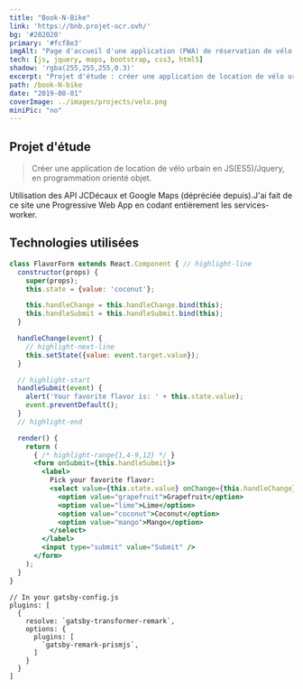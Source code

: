 ```yaml
---
title: "Book-N-Bike"
link: 'https://bnb.projet-ocr.ovh/'
bg: '#202020'
primary: '#fcf8e3'
imgAlt: "Page d'accueil d'une application (PWA) de réservation de vélo urbain"
tech: [js, jquery, maps, bootstrap, css3, html5]
shadow: 'rgba(255,255,255,0.3)'
excerpt: "Projet d'étude : créer une application de location de vélo urbain en JS(ES5)/Jquery, en programmation orienté objet. Utilisation des API JCDécaux et Google Maps (dépréciée depuis).J'ai fait de ce site une Progressive Web App."
path: /book-N-bike
date: "2019-08-01"
coverImage: ../images/projects/velo.png
miniPic: "no"
---
```


<!-- markdownlint-disable MD033 -->
<techno techs='js,jquery,maps,bootstrap,css3,html5'></techs>

## Projet d'étude

> Créer une application de location de vélo urbain en JS(ES5)/Jquery, en programmation orienté objet.

Utilisation des API JCDécaux et Google Maps (dépréciée depuis).J'ai fait de ce site une Progressive Web App en codant entièrement les services-worker.

## Technologies utilisées

```jsx
class FlavorForm extends React.Component { // highlight-line
  constructor(props) {
    super(props);
    this.state = {value: 'coconut'};

    this.handleChange = this.handleChange.bind(this);
    this.handleSubmit = this.handleSubmit.bind(this);
  }

  handleChange(event) {
    // highlight-next-line
    this.setState({value: event.target.value});
  }

  // highlight-start
  handleSubmit(event) {
    alert('Your favorite flavor is: ' + this.state.value);
    event.preventDefault();
  }
  // highlight-end

  render() {
    return (
      { /* highlight-range{1,4-9,12} */ }
      <form onSubmit={this.handleSubmit}>
        <label>
          Pick your favorite flavor:
          <select value={this.state.value} onChange={this.handleChange}>
            <option value="grapefruit">Grapefruit</option>
            <option value="lime">Lime</option>
            <option value="coconut">Coconut</option>
            <option value="mango">Mango</option>
          </select>
        </label>
        <input type="submit" value="Submit" />
      </form>
    );
  }
}
```

```javascript{1,4-6}
// In your gatsby-config.js
plugins: [
  {
    resolve: `gatsby-transformer-remark`,
    options: {
      plugins: [
        `gatsby-remark-prismjs`,
      ]
    }
  }
]
```
